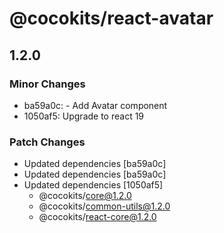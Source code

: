 # @cocokits/react-avatar

## 1.2.0

### Minor Changes

- ba59a0c: - Add Avatar component
- 1050af5: Upgrade to react 19

### Patch Changes

- Updated dependencies [ba59a0c]
- Updated dependencies [ba59a0c]
- Updated dependencies [1050af5]
  - @cocokits/core@1.2.0
  - @cocokits/common-utils@1.2.0
  - @cocokits/react-core@1.2.0
